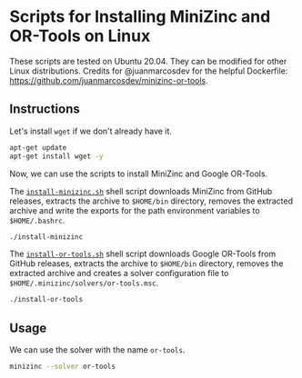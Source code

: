 # Scripts for Installing MiniZinc and OR-Tools on Linux
These scripts are tested on Ubuntu 20.04. They can be modified for other Linux distributions. Credits for @juanmarcosdev for the helpful Dockerfile: https://github.com/juanmarcosdev/minizinc-or-tools.


## Instructions
Let's install `wget` if we don't already have it.

```bash
apt-get update
apt-get install wget -y
```

Now, we can use the scripts to install MiniZinc and Google OR-Tools.

The [`install-minizinc.sh`](./install-minizinc.sh) shell script downloads MiniZinc from GitHub releases, extracts the archive to `$HOME/bin` directory, removes the extracted archive and write the exports for the path environment variables to `$HOME/.bashrc`.

```bash
./install-minizinc
```

The [`install-or-tools.sh`](./install-or-tools.sh) shell script downloads Google OR-Tools from GitHub releases, extracts the archive to `$HOME/bin` directory, removes the extracted archive and creates a solver configuration file to `$HOME/.minizinc/solvers/or-tools.msc`.

```bash
./install-or-tools
```

## Usage
We can use the solver with the name `or-tools`.

```bash
minizinc --solver or-tools
```
